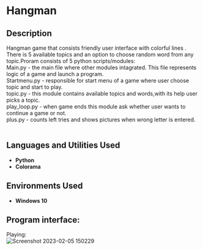 <h1>Hangman</h1>


<h2>Description</h2>
Hangman game that consists friendly user interface with colorful lines . There is 5 available topics and an option to choose random word from any topic.Proram consists of 5 python scripts/modules: <br />
Main.py - the main file where other modules intagrated. This file represents logic of a game and launch a program.<br />
Startmenu.py - responsible for start menu of a game where user choose topic and start to play.<br />
topic.py - this module contains available topics and words,with its help user picks a topic.<br />
play_loop.py - when game ends this module ask whether user wants to continue a game or not.<br />
plus.py - counts left tries and shows pictures when wrong letter is entered.<br />

<br />


<h2>Languages and Utilities Used</h2>

- <b>Python</b> 
- <b>Colorama</b>

<h2>Environments Used </h2>

- <b>Windows 10</b> 

<h2>Program interface:</h2>

<p align="center">

Playing:  <br/>
![Screenshot 2023-02-05 150229](https://user-images.githubusercontent.com/94048443/216817995-c1544d55-9740-4a2f-acdf-b69394431c06.png)

</p>

<!--
 ```diff
- text in red
+ text in green
! text in orange
# text in gray
@@ text in purple (and bold)@@
```
--!>

